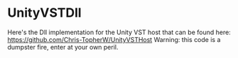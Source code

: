 # UnityVSTDll

Here's the Dll implementation for the Unity VST host that can be found here: https://github.com/Chris-TopherW/UnityVSTHost
Warning: this code is a dumpster fire, enter at your own peril. 
